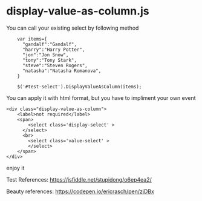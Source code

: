 # display-value-as-column.js


You can call your existing select by following method
```
    var items={
      "gandalf":"Gandalf",
      "harry":"Harry Potter",
      "jon":"Jon Snow",
      "tony":"Tony Stark",
      "steve":"Steven Rogers",
      "natasha":"Natasha Romanova",
    }

    $('#test-select').DisplayValueAsColumn(items);

```

You can apply it with html format, but you have to impliment your own event
```
<div class="display-value-as-column">
    <label>not required</label>
    <span>
    	<select class='display-select' >
      </select>
      <br>
    	<select class='value-select' >
    	</select>
    </span>
</div>
```

enjoy it

Test References: https://jsfiddle.net/stupidong/o6ep4ea2/

Beauty references: https://codepen.io/ericrasch/pen/zjDBx
